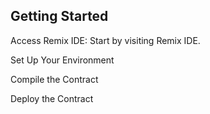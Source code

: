 ## Getting Started

Access Remix IDE: Start by visiting Remix IDE.

Set Up Your Environment

Compile the Contract

Deploy the Contract

